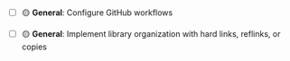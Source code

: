 - [ ] 🟡 **General**: Configure GitHub workflows

- [ ] 🟡 **General**: Implement library organization with hard links, reflinks,
      or copies

